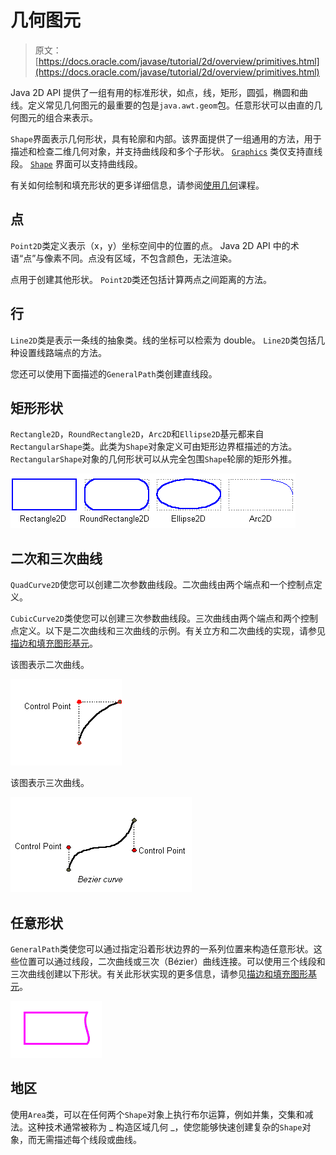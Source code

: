 # 几何图元

> 原文： [https://docs.oracle.com/javase/tutorial/2d/overview/primitives.html](https://docs.oracle.com/javase/tutorial/2d/overview/primitives.html)

Java 2D API 提供了一组有用的标准形状，如点，线，矩形，圆弧，椭圆和曲线。定义常见几何图元的最重要的包是`java.awt.geom`包。任意形状可以由直的几何图元的组合来表示。

`Shape`界面表示几何形状，具有轮廓和内部。该界面提供了一组通用的方法，用于描述和检查二维几何对象，并支持曲线段和多个子形状。 [`Graphics`](https://docs.oracle.com/javase/8/docs/api/java/awt/Graphics.html) 类仅支持直线段。 [`Shape`](https://docs.oracle.com/javase/8/docs/api/java/awt/Shape.html) 界面可以支持曲线段。

有关如何绘制和填充形状的更多详细信息，请参阅[使用几何](../geometry/index.html)课程。

## 点

`Point2D`类定义表示（x，y）坐标空间中的位置的点。 Java 2D API 中的术语“点”与像素不同。点没有区域，不包含颜色，无法渲染。

点用于创建其他形状。 `Point2D`类还包括计算两点之间距离的方法。

## 行

`Line2D`类是表示一条线的抽象类。线的坐标可以检索为 double。 `Line2D`类包括几种设置线路端点的方法。

您还可以使用下面描述的`GeneralPath`类创建直线段。

## 矩形形状

`Rectangle2D`，`RoundRectangle2D`，`Arc2D`和`Ellipse2D`基元都来自`RectangularShape`类。此类为`Shape`对象定义可由矩形边界框描述的方法。 `RectangularShape`对象的几何形状可以从完全包围`Shape`轮廓的矩形外推。

![Rectangular shape](img/4168aadfc4d3fb949bd927a1786d2856.jpg)

## 二次和三次曲线

`QuadCurve2D`使您可以创建二次参数曲线段。二次曲线由两个端点和一个控制点定义。

`CubicCurve2D`类使您可以创建三次参数曲线段。三次曲线由两个端点和两个控制点定义。以下是二次曲线和三次曲线的示例。有关立方和二次曲线的实现，请参见[描边和填充图形基元](../geometry/strokeandfill.html)。

该图表示二次曲线。

![Quadratic parametric curve](img/4aff022b5ac38a79a030237eb89ff7dd.jpg)

该图表示三次曲线。

![Cubic parametric curve](img/925508c1dfdd7ee4d6060ee052918cfd.jpg)

## 任意形状

`GeneralPath`类使您可以通过指定沿着形状边界的一系列位置来构造任意形状。这些位置可以通过线段，二次曲线或三次（Bézier）曲线连接。可以使用三个线段和三次曲线创建以下形状。有关此形状实现的更多信息，请参见[描边和填充图形基元](../geometry/strokeandfill.html)。

![This figure represents a polyshape created by using the GeneralPath class](img/9ef73ad9533010d8b5020022e260db4c.jpg)

## 地区

使用`Area`类，可以在任何两个`Shape`对象上执行布尔运算，例如并集，交集和减法。这种技术通常被称为 _ 构造区域几何 _，使您能够快速创建复杂的`Shape`对象，而无需描述每个线段或曲线。
